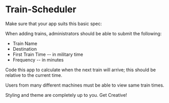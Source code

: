 # Train-Scheduler

<p>Make sure that your app suits this basic spec:</p>
<p>When adding trains, administrators should be able to submit the following:</p>
<ul>
  <li>Train Name</li>
  <li>Destination</li>
  <li>First Train Time -- in military time</li>
  <li>Frequency -- in minutes</li>
</ul>
<p>Code this app to calculate when the next train will arrive; this should be relative to the current time.</p>
<p>Users from many different machines must be able to view same train times.</p>
<p>Styling and theme are completely up to you. Get Creative!</p>

